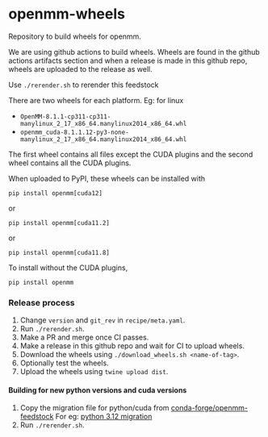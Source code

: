 openmm-wheels
=============

Repository to build wheels for openmm.

We are using github actions to build wheels. Wheels are found in the
github actions artifacts section and when a release is made in this
github repo, wheels are uploaded to the release as well.

Use `./rerender.sh` to rerender this feedstock

There are two wheels for each platform. Eg: for linux

- `OpenMM-8.1.1-cp311-cp311-manylinux_2_17_x86_64.manylinux2014_x86_64.whl`
- `openmm_cuda-8.1.1.12-py3-none-manylinux_2_17_x86_64.manylinux2014_x86_64.whl`

The first wheel contains all files except the CUDA plugins and the
second wheel contains all the CUDA plugins.

When uploaded to PyPI, these wheels can be installed with

    pip install openmm[cuda12]

or

    pip install openmm[cuda11.2]

or

    pip install openmm[cuda11.8]

To install without the CUDA plugins,

    pip install openmm

### Release process

1. Change `version` and `git_rev` in `recipe/meta.yaml`.
2. Run `./rerender.sh`.
3. Make a PR and merge once CI passes.
4. Make a release in this github repo and wait for CI to upload wheels.
5. Download the wheels using `./download_wheels.sh <name-of-tag>`.
6. Optionally test the wheels.
7. Upload the wheels using `twine upload dist`.

#### Building for new python versions and cuda versions

1. Copy the migration file for python/cuda from [conda-forge/openmm-feedstock](https://github.com/conda-forge/openmm-feedstock)
   For eg: [python 3.12 migration](https://github.com/conda-forge/openmm-feedstock/blob/ce7e3376d2dfb1033460093daf8e324f8169d486/.ci_support/migrations/python312.yaml)
2. Run `./rerender.sh`.
